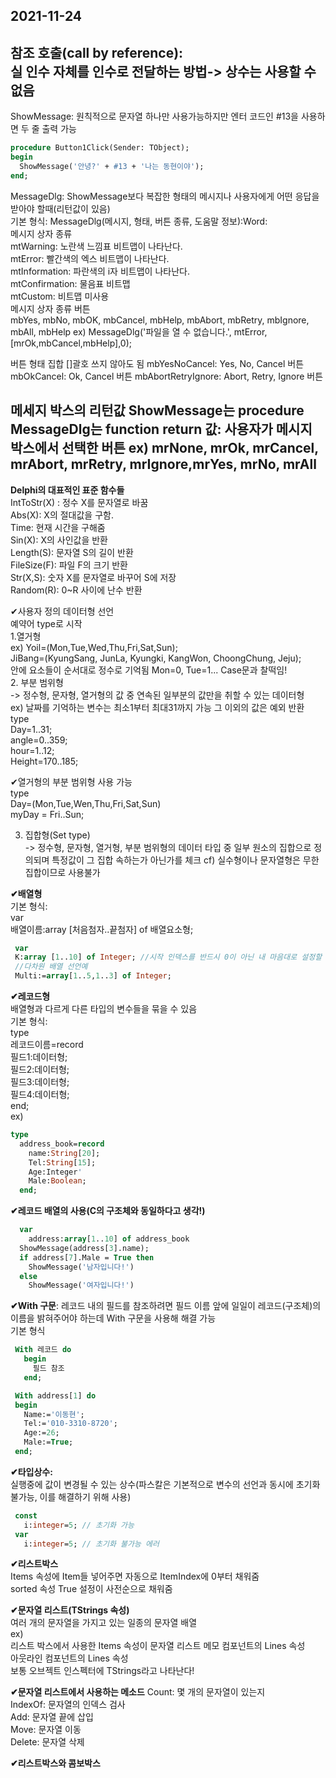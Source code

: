 2021-11-24
--------------
참조 호출(call by reference):  
실 인수 자체를 인수로 전달하는 방법-> 상수는 사용할 수 없음
--------------
ShowMessage: 원칙적으로 문자열 하나만 사용가능하지만 엔터 코드인 #13을 사용하면 두 줄 출력 가능
```Pascal
procedure Button1Click(Sender: TObject);
begin
  ShowMessage('안녕?' + #13 + '나는 동현이야');
end;
```
MessageDlg: ShowMessage보다 복잡한 형태의 메시지나 사용자에게 어떤 응답을 받아야 할때(리턴값이 있음)  
기본 형식: MessageDlg(메시지, 형태, 버튼 종류, 도움말 정보):Word:    
메시지 상자 종류   
mtWarning: 노란색 느낌표 비트맵이 나타난다.    
mtError: 빨간색의 엑스 비트맵이 나타난다.    
mtInformation: 파란색의 i자 비트맵이 나타난다.    
mtConfirmation: 물음표 비트맵    
mtCustom: 비트맵 미사용    
메시지 상자 종류 버튼  
 mbYes, mbNo, mbOK, mbCancel, mbHelp, mbAbort,
 mbRetry, mbIgnore, mbAll, mbHelp
 ex) MessageDlg('파일을 열 수 없습니다.', mtError, [mrOk,mbCancel,mbHelp],0);

버튼 형태 집합 []괄호 쓰지 않아도 됨
mbYesNoCancel: Yes, No, Cancel 버튼
mbOkCancel: Ok, Cancel 버튼
mbAbortRetryIgnore: Abort, Retry, Ignore 버튼

메세지 박스의 리턴값
ShowMessage는 procedure
MessageDlg는 function
return 값: 사용자가 메시지 박스에서 선택한 버튼
ex) mrNone, mrOk, mrCancel, mrAbort, mrRetry, mrIgnore,mrYes,
mrNo, mrAll
------------------------------------------
__Delphi의 대표적인 표준 함수들__  
IntToStr(X) : 정수 X를 문자열로 바꿈  
Abs(X): X의 절대값을 구함.  
Time: 현재 시간을 구해줌  
Sin(X): X의 사인값을 반환  
Length(S): 문자열 S의 길이 반환  
FileSize(F): 파일 F의 크기 반환  
Str(X,S): 숫자 X를 문자열로 바꾸어 S에 저장  
Random(R): 0~R 사이에 난수 반환  

✔사용자 정의 데이터형 선언  
예약어 type로 시작  
1.열거형  
ex) Yoil=(Mon,Tue,Wed,Thu,Fri,Sat,Sun);  
      JiBang=(KyungSang, JunLa, Kyungki, KangWon, ChoongChung, Jeju);  
안에 요소들이 순서대로 정수로 기억됨 Mon=0, Tue=1...
Case문과 찰떡임!  
2. 부분 범위형  
-> 정수형, 문자형, 열거형의 값 중 연속된 일부분의 값만을 취할 수 있는 데이터형  
ex) 날짜를 기억하는 변수는 최소1부터 최대31까지 가능 그 이외의 값은 예외 반환  
type  
 Day=1..31;  
angle=0..359;  
hour=1..12;  
Height=170..185;  

✔열거형의 부분 범위형 사용 가능  
type  
 Day=(Mon,Tue,Wen,Thu,Fri,Sat,Sun)  
 myDay = Fri..Sun;  

3. 집합형(Set type)  
-> 정수형, 문자형, 열거형, 부분 범위형의 데이터 타입 중 일부 원소의 집합으로 정의되며 특정값이 그 집합 속하는가 아닌가를 체크 cf) 실수형이나 문자열형은 무한집합이므로 사용불가  

**✔배열형**  
기본 형식:  
var  
 배열이름:array [처음첨자..끝첨자] of 배열요소형;  
   
 ```Pascal
  var
  K:array [1..10] of Integer; //시작 인덱스를 반드시 0이 아닌 내 마음대로 설정할 수 있음!
  //다차원 배열 선언예
  Multi:=array[1..5,1..3] of Integer;
 ```
 
 **✔레코드형**  
배열형과 다르게 다른 타입의 변수들을 묶을 수 있음  
기본 형식:  
type  
 레코드이름=record  
   필드1:데이터형;  
   필드2:데이터형;  
   필드3:데이터형;  
   필드4:데이터형;  
  end;  
ex)  
```Pascal
type
  address_book=record
    name:String[20];
    Tel:String[15];
    Age:Integer'
    Male:Boolean;
  end;
```

**✔레코드 배열의 사용(C의 구조체와 동일하다고 생각!)** 
```Pascal
  var
    address:array[1..10] of address_book
  ShowMessage(address[3].name);
  if address[7].Male = True then
    ShowMessage('남자입니다!')
  else
    ShowMessage('여자입니다!')
 ```
 
 **✔With 구문**: 레코드 내의 필드를 참조하려면 필드 이름 앞에 일일이 레코드(구조체)의 이름을 밝혀주어야 하는데 With 구문을 사용해 해결 가능  
 기본 형식  
 ```Pascal
  With 레코드 do
    begin
      필드 참조
    end;
 ```
 
 ```Pascal
  With address[1] do
  begin
    Name:='이동현';
    Tel:='010-3310-8720';
    Age:=26;
    Male:=True;
  end;
 ```
 
 **✔타입상수:**  
 실행중에 값이 변경될 수 있는 상수(파스칼은 기본적으로 변수의 선언과 동시에 초기화 불가능, 이를 해결하기 위해 사용)  
 ```Pascal
  const
    i:integer=5; // 초기화 가능
  var
    i:integer=5; // 초기화 불가능 에러
 ```
   
**✔리스트박스**  
Items 속성에 Item들 넣어주면 자동으로 ItemIndex에 0부터 채워줌  
sorted 속성 True 설정이 사전순으로 채워줌  

**✔문자열 리스트(TStrings 속성)**  
여러 개의 문자열을 가지고 있는 일종의 문자열 배열  
ex)  
리스트 박스에서 사용한 Items 속성이 문자열 리스트
메모 컴포넌트의 Lines 속성  
아웃라인 컴포넌트의 Lines 속성  
보통 오브젝트 인스펙터에 TStrings라고 나타난다!  

**✔문자열 리스트에서 사용하는 메소드**
Count: 몇 개의 문자열이 있는지  
IndexOf: 문자열의 인덱스 검사  
Add: 문자열 끝에 삽입  
Move: 문자열 이동  
Delete: 문자열 삭제  

**✔리스트박스와 콤보박스**








